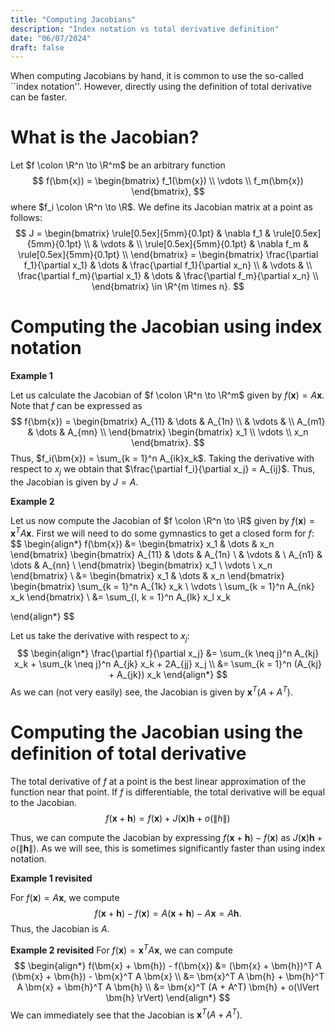 ```yaml
---
title: "Computing Jacobians"
description: "Index notation vs total derivative definition"
date: "06/07/2024"
draft: false
---
```

When computing Jacobians by hand, it is common to use the so-called ``index notation''. However, directly using the definition of total derivative can be faster. 

# What is the Jacobian?

Let $f \colon \R^n \to \R^m$ be an arbitrary function
$$
f(\bm{x}) = 
\begin{bmatrix}
    f_1(\bm{x}) \\
    \vdots \\
    f_m(\bm{x})
\end{bmatrix},
$$
where $f_i \colon \R^n \to \R$. We define its Jacobian matrix at a point as follows:
$$
J = 
\begin{bmatrix}
    \rule[0.5ex]{5mm}{0.1pt} & \nabla f_1 & \rule[0.5ex]{5mm}{0.1pt} \\
    & \vdots & \\
    \rule[0.5ex]{5mm}{0.1pt} & \nabla f_m & \rule[0.5ex]{5mm}{0.1pt} \\
\end{bmatrix} = 
\begin{bmatrix}
    \frac{\partial f_1}{\partial x_1} & \dots & \frac{\partial f_1}{\partial x_n} \\
    & \vdots & \\
    \frac{\partial f_m}{\partial x_1} & \dots & \frac{\partial f_m}{\partial x_n} \\
\end{bmatrix} \in \R^{m \times n}.
$$

# Computing the Jacobian using index notation

**Example 1**

Let us calculate the Jacobian of $f \colon \R^n \to \R^m$ given by  $f(\bm{x}) = A\bm{x}$. Note that $f$ can be expressed as
$$
f(\bm{x}) = 
\begin{bmatrix}
    A_{11} & \dots & A_{1n} \\
    & \vdots & \\
    A_{m1} & \dots & A_{mn} \\
\end{bmatrix}
\begin{bmatrix}
    x_1 \\
    \vdots \\
    x_n
\end{bmatrix}.
$$
Thus, $f_i(\bm{x}) = \sum_{k = 1}^n A_{ik}x_k$. Taking the derivative with respect to $x_j$ we obtain that $\frac{\partial f_i}{\partial x_j} = A_{ij}$. Thus, the Jacobian is given by $J = A$.


**Example 2**

Let us now compute the Jacobian of $f \colon \R^n \to \R$ given by $f(\bm{x}) = \bm{x}^T A \bm{x}$. First we will need to do some gymnastics to get a closed form for $f$:
$$
\begin{align*}
    f(\bm{x}) &= 
        \begin{bmatrix}
            x_1 & \dots & x_n
        \end{bmatrix}
        \begin{bmatrix}
            A_{11} & \dots & A_{1n} \\
            & \vdots & \\
            A_{n1} & \dots & A_{nn} \\
        \end{bmatrix}
        \begin{bmatrix}
            x_1 \\
            \vdots \\
            x_n
        \end{bmatrix} \\
    &= 
        \begin{bmatrix}
            x_1 & \dots & x_n
        \end{bmatrix}
        \begin{bmatrix}
            \sum_{k = 1}^n A_{1k} x_k \\
            \vdots \\
            \sum_{k = 1}^n A_{nk} x_k
        \end{bmatrix} \\
    &= \sum_{l, k = 1}^n A_{lk} x_l x_k

\end{align*}
$$

Let us take the derivative with respect to $x_j$:
$$
\begin{align*}
    \frac{\partial f}{\partial x_j} &= \sum_{k \neq j}^n A_{kj} x_k + \sum_{k \neq j}^n A_{jk} x_k + 2A_{jj} x_j \\
    &= \sum_{k = 1}^n (A_{kj} + A_{jk}) x_k
\end{align*}
$$
As we can (not very easily) see, the Jacobian is given by $\bm{x}^T (A + A^T)$.


# Computing the Jacobian using the definition of total derivative
The total derivative of $f$ at a point is the best linear approximation of the function near that point. If $f$ is differentiable, the total derivative will be equal to the Jacobian.
$$
f(\bm{x} + \bm{h}) = f(\bm{x}) + J(\bm{x}) \bm{h} + o(\lVert h \rVert)
$$

Thus, we can compute the Jacobian by expressing $f(\bm{x} + \bm{h}) - f(\bm{x})$ as $J(\bm{x}) \bm{h} + o(\lVert \bm{h} \rVert)$. As we will see, this is sometimes significantly faster than using index notation. 

**Example 1 revisited**

For $f(\bm{x}) = A\bm{x}$, we compute 
$$
f(\bm{x} + \bm{h}) - f(\bm{x}) = A(\bm{x} + \bm{h}) - A\bm{x} = A\bm{h}.
$$
Thus, the Jacobian is $A$. 

**Example 2 revisited**
For 
$f(\bm{x}) = \bm{x}^T A \bm{x}$, we can compute
$$
\begin{align*}
    f(\bm{x} + \bm{h}) - f(\bm{x}) &= (\bm{x} + \bm{h})^T A (\bm{x} + \bm{h})  - \bm{x}^T A \bm{x} \\
    &= \bm{x}^T A \bm{h} + \bm{h}^T A \bm{x} + \bm{h}^T A \bm{h} \\
    &= \bm{x}^T (A + A^T) \bm{h} + o(\lVert \bm{h} \rVert)
\end{align*}
$$
We can immediately see that the Jacobian is $\bm{x}^T (A + A^T)$.